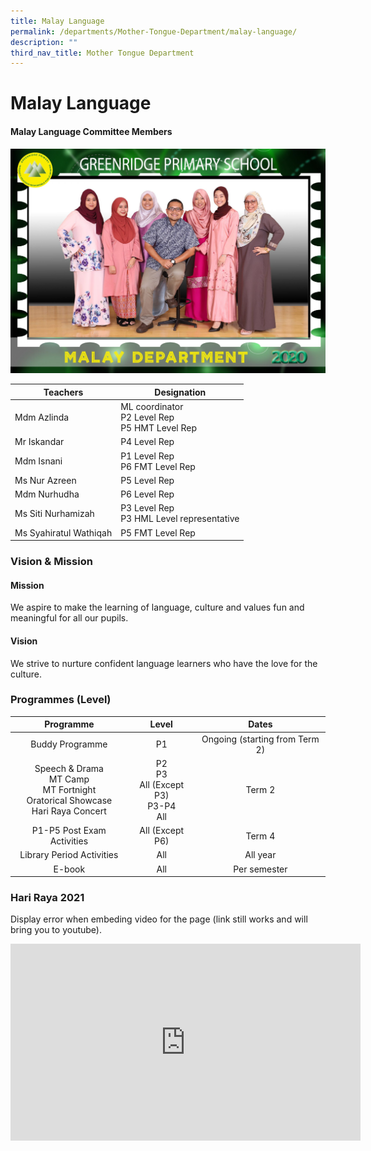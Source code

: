 ```yaml
---
title: Malay Language
permalink: /departments/Mother-Tongue-Department/malay-language/
description: ""
third_nav_title: Mother Tongue Department
---
```

# Malay Language
#### Malay Language Committee Members

![](/images/Departments/Mother%20Tongue%20Department/Malay/MALAY_P1.jpg)

| Teachers               | Designation                                         |
|------------------------|-----------------------------------------------------|
| Mdm Azlinda            | ML coordinator <br>P2 Level Rep<br>P5 HMT Level Rep |
| Mr Iskandar            |                 P4 Level Rep<br>                |
| Mdm Isnani             | P1 Level Rep<br>P6 FMT Level Rep                    |
| Ms Nur Azreen          | P5 Level Rep                                        |
| Mdm Nurhudha           | P6 Level Rep                                        |
| Ms Siti Nurhamizah     | P3 Level Rep<br>P3 HML Level representative         |
| Ms Syahiratul Wathiqah | P5 FMT Level Rep                                    |


### Vision & Mission

#### Mission

We aspire to make the learning of language, culture and values fun and meaningful for all our pupils.  
  
#### Vision

We strive to nurture confident language learners who have the love for the culture.

### Programmes (Level)

|                                        Programme                                       |                     Level                      |              Dates             |
|:--------------------------------------------------------------------------------------:|:----------------------------------------------:|:------------------------------:|
|                                     Buddy Programme                                    |                       P1                       | Ongoing (starting from Term 2) |
| Speech & Drama<br>MT Camp<br>MT Fortnight<br>Oratorical Showcase<br> Hari Raya Concert | P2<br>P3<br>All (Except P3) <br> P3-P4<br> All |             Term 2             |
|                                P1-P5 Post Exam Activities                              |                 All (Except P6)                |              Term 4            |
|                                Library Period Activities                               |                       All                      |             All year           |
|                                          E-book                                        |                       All                      |           Per semester         |

### Hari Raya 2021

Display error when embeding video for the page (link still works and will bring you to youtube). 

<iframe width="560" height="315" src="https://www.youtube.com/embed/YQkdS6YLJ-k" title="YouTube video player" frameborder="0" allow="accelerometer; autoplay; clipboard-write; encrypted-media; gyroscope; picture-in-picture" allowfullscreen></iframe>